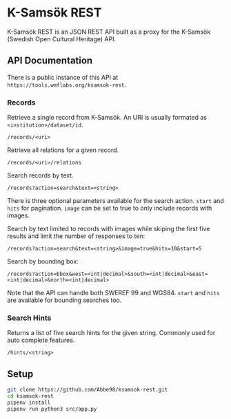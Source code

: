 # K-Samsök REST

K-Samsök REST is an JSON REST API built as a proxy for the K-Samsök (Swedish Open Cultural Heritage) API.

## API Documentation

There is a public instance of this API at `https://tools.wmflabs.org/ksamsok-rest`.

### Records

Retrieve a single record from K-Samsök. An URI is usually formated as `<institution>/dataset/id`.

```
/records/<uri>
```

Retrieve all relations for a given record.

```
/records/<uri>/relations
```

Search records by text.

```
/records?action=search&text=<string>
```

There is three optional parameters available for the search action. `start` and `hits` for pagination. `image` can be set to true to only include records with images.

Search by text limited to records with images while skiping the first five results and limit the number of responses to ten:

```
/records?action=search&text=<string>&image=true&hits=10&start=5
```

Search by bounding box:

```
/records?action=bbox&west=<int|decimal>&south=<int|decimal>&east=<int|decimal>&north=<int|decimal>
```

Note that the API can handle both SWEREF 99 and WGS84. `start` and `hits` are available for bounding searches too.

### Search Hints

Returns a list of five search hints for the given string. Commonly used for auto complete features.

```
/hints/<string>
```

## Setup

```bash
git clone https://github.com/Abbe98/ksamsok-rest.git
cd ksamsok-rest
pipenv install
pipenv run python3 src/app.py
```
